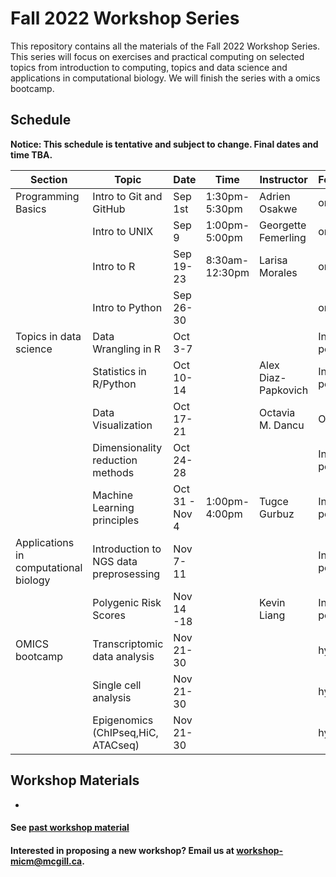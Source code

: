 # Fall 2022 Workshop Series

This repository contains all the materials of the Fall 2022 Workshop Series. 
This series will focus on exercises and practical computing on selected topics from introduction to computing, topics and data science and applications in computational biology. We will finish the series with a omics bootcamp.

## Schedule

**Notice: This schedule is tentative and subject to change. Final dates and time TBA.**

|Section | Topic | Date | Time | Instructor | Format | Registration |
|-----| ------| ---- | ----- | ---------- | -------- | ------- |
| Programming Basics | Intro to Git and GitHub| Sep 1st | 1:30pm-5:30pm | Adrien Osakwe| online | [Open](https://forms.gle/EQ6DnxaYohg1Wr1c7) |
|| Intro to UNIX | Sep 9 | 1:00pm-5:00pm | Georgette Femerling | online | [Open](https://forms.gle/TcChp9G242EB7eF58) |
|| Intro to R | Sep 19-23 | 8:30am-12:30pm | Larisa Morales | online | [Open]() |
|| Intro to Python | Sep 26-30 |  | | online | Closed |
| Topics in data science | Data Wrangling in R | Oct 3-7  |  |  | In-person | Closed |
||Statistics in R/Python |  Oct 10-14 |  | Alex Diaz-Papkovich‬ | In-person | Closed |
||Data Visualization | Oct 17-21 |  | Octavia M. Dancu | Online | Closed |
||Dimensionality reduction methods | Oct 24-28 |  |  | In-person | Closed |
||Machine Learning principles| Oct 31 - Nov 4 | 1:00pm-4:00pm | Tugce Gurbuz | In-person | Closed |
| Applications in computational biology | Introduction to NGS data preprosessing | Nov 7-11 |  |  | In-person | Closed |
|| Polygenic Risk Scores | Nov 14 -18	|  | Kevin Liang	| In-person | Closed | 
| OMICS bootcamp | Transcriptomic data analysis | Nov 21-30 |  |  | hybrid | Closed |
|| Single cell analysis | Nov 21-30 |  |  | hybrid | Closed |
|| Epigenomics (ChIPseq,HiC, ATACseq) | Nov 21-30 |  |  | hybrid | Closed |


## Workshop Materials

* [](https://github.com/McGill-MiCM/)

#### See [past workshop material](https://mcgill-micm.github.io/MicM-Mcgill/)
#### Interested in proposing a new workshop? Email us at workshop-micm@mcgill.ca.

